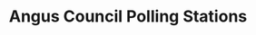 ---
schema: default
title: Angus Council Polling Stations
organization: Angus Council
notes: >-
    Location of current Angus Council polling stations.
resources:
  - name: Angus Council Polling Stations WMS
  - url: >-
      http://data.angus.gov.uk/geoserver/inspire/inspire:law_pollingstations/wms?service=WMS&request=GetMap
  - format: WMS

  - name: Angus Council Polling Stations KML
  - url: >-
      http://data.angus.gov.uk/geoserver/inspire/wms/kml?layers=inspire:law_pollingstations&mode=download
  - format: KML

  - name: Angus Council Polling Stations GEOJSON
  - url: >-
      http://data.angus.gov.uk/geoserver/inspire/ows?service=WFS&version=1.0.0&request=GetFeature&typeName=inspire:law_pollingstations&outputFormat=application%2Fjson&srsName=EPSG:3857
  - format: GEOJSON
license: UK Open Government Licence (OGL)
category:

  - democracy
  - elections
  - local government
  - polling district
  - polling place
  - station
  - voting
maintainer: Angus Council
maintainer_email: someone@example.com
---